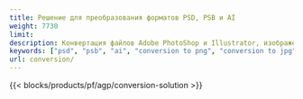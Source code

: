 ```yaml
---
title: Решение для преобразования форматов PSD, PSB и AI
weight: 7730
limit: 
description: Конвертация файлов Adobe PhotoShop и Illustrator, изображений и других форматов
keywords: ["psd", "psb", "ai", "conversion to png", "conversion to jpg", "conversion to pdf", "convert to gif", "convert to bmp", "convert to tiff"]
url: conversion/
---
```


{{< blocks/products/pf/agp/conversion-solution >}} 

